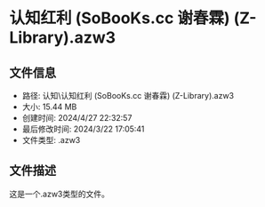 ﻿# 认知红利 (SoBooKs.cc 谢春霖) (Z-Library).azw3

## 文件信息
- 路径: 认知\认知红利 (SoBooKs.cc 谢春霖) (Z-Library).azw3
- 大小: 15.44 MB
- 创建时间: 2024/4/27 22:32:57
- 最后修改时间: 2024/3/22 17:05:41
- 文件类型: .azw3

## 文件描述
这是一个.azw3类型的文件。

